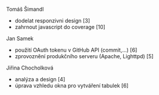 Tomáš Šimandl
- dodelat responzivni design [3]
- zahrnout javascript do coverage [10]

Jan Samek
- použití OAuth tokenu v GitHub API (commit,...) [6]
- zprovoznění produkčního serveru (Apache, Lighttpd) [5]

Jiřina Chocholková
- analýza a design [4]
- úprava vzhledu okna pro vytváření tabulek [6]
